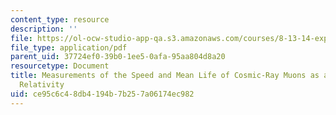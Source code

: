 ```yaml
---
content_type: resource
description: ''
file: https://ol-ocw-studio-app-qa.s3.amazonaws.com/courses/8-13-14-experimental-physics-i-ii-junior-lab-fall-2016-spring-2017/ce95c6c48db4194b7b257a06174ec982_MIT8_13-14F16_sample-presentation.pdf
file_type: application/pdf
parent_uid: 37724ef0-39b0-1ee5-0afa-95aa804d8a20
resourcetype: Document
title: Measurements of the Speed and Mean Life of Cosmic-Ray Muons as a Test of Special
  Relativity
uid: ce95c6c4-8db4-194b-7b25-7a06174ec982
---
```

